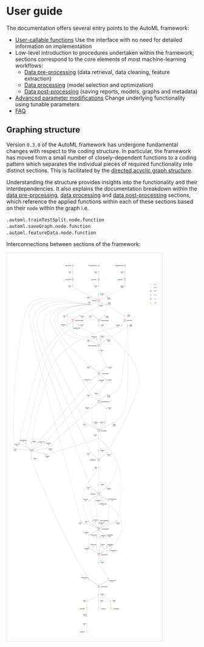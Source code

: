 # User guide

The documentation offers several entry points to the AutoML framework:

* [User-callable functions](functions.md) Use the interface with no need for detailed information on implementation
* Low-level introduction to procedures undertaken within the framework; sections correspond to the core elements of most machine-learning workflows:
	-   [Data pre-processing](preproc.md) (data retrieval, data cleaning, feature extraction)
	-   [Data processing](proc.md) (model selection and optimization)
	-   [Data post-processing](postproc.md) (saving reports, models, graphs and metadata)
* [Advanced parameter modifications](advanced.md) Change underlying functionality using tunable parameters
* [FAQ](faq.md)


## Graphing structure

Version `0.3.0` of the AutoML framework has undergone fundamental changes with respect to the coding structure. In particular, the framework has moved from a small number of closely-dependent functions to a coding pattern which separates the individual pieces of required functionality into distinct sections. This is facilitated by the [directed acyclic graph structure](https://github.com/KxSystems/ml/tree/master/ml/graph).

Understanding the structure provides insights into the functionality and their interdependencies. It also explains the documentation breakdown within the [data pre-processing](preproc.md), [data processing](proc.md) and [data post-processing](postproc.md) sections, which reference the applied functions within each of these sections based on their `node` within the graph i.e. 

```txt
.automl.trainTestSplit.node.function
.automl.saveGraph.node.function
.automl.featureData.node.function
```

Interconnections between sections of the framework:

[![Interconnections](img/Automl_Graph.png)](img/Automl_Graph.png "Click to expand")
